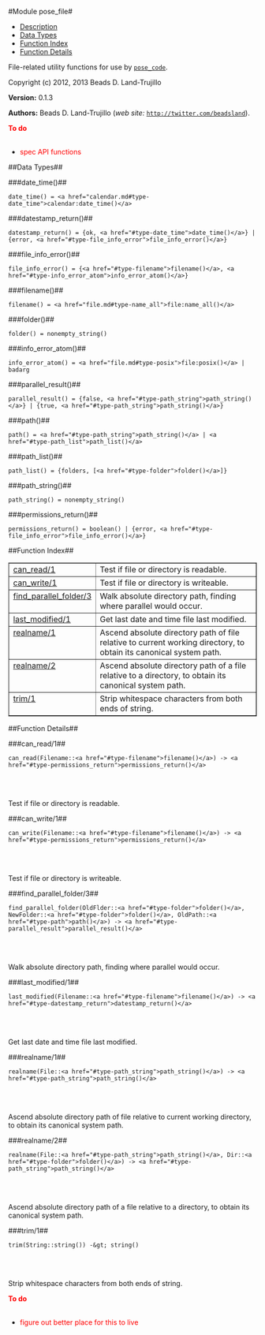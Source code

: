 

#Module pose_file#
* [Description](#description)
* [Data Types](#types)
* [Function Index](#index)
* [Function Details](#functions)


File-related utility functions for use by [`pose_code`](pose_code.md).

Copyright (c) 2012, 2013 Beads D. Land-Trujillo

__Version:__ 0.1.3

__Authors:__ Beads D. Land-Trujillo (_web site:_ [`http://twitter.com/beadsland`](http://twitter.com/beadsland)).

__<font color="red">To do</font>__
<br></br>
* <font color="red">spec API functions</font>

<a name="types"></a>

##Data Types##




###<a name="type-date_time">date_time()</a>##



	date_time() = <a href="calendar.md#type-date_time">calendar:date_time()</a>



###<a name="type-datestamp_return">datestamp_return()</a>##



	datestamp_return() = {ok, <a href="#type-date_time">date_time()</a>} | {error, <a href="#type-file_info_error">file_info_error()</a>}



###<a name="type-file_info_error">file_info_error()</a>##



	file_info_error() = {<a href="#type-filename">filename()</a>, <a href="#type-info_error_atom">info_error_atom()</a>}



###<a name="type-filename">filename()</a>##



	filename() = <a href="file.md#type-name_all">file:name_all()</a>



###<a name="type-folder">folder()</a>##



	folder() = nonempty_string()



###<a name="type-info_error_atom">info_error_atom()</a>##



	info_error_atom() = <a href="file.md#type-posix">file:posix()</a> | badarg



###<a name="type-parallel_result">parallel_result()</a>##



	parallel_result() = {false, <a href="#type-path_string">path_string()</a>} | {true, <a href="#type-path_string">path_string()</a>}



###<a name="type-path">path()</a>##



	path() = <a href="#type-path_string">path_string()</a> | <a href="#type-path_list">path_list()</a>



###<a name="type-path_list">path_list()</a>##



	path_list() = {folders, [<a href="#type-folder">folder()</a>]}



###<a name="type-path_string">path_string()</a>##



	path_string() = nonempty_string()



###<a name="type-permissions_return">permissions_return()</a>##



	permissions_return() = boolean() | {error, <a href="#type-file_info_error">file_info_error()</a>}
<a name="index"></a>

##Function Index##


<table width="100%" border="1" cellspacing="0" cellpadding="2" summary="function index"><tr><td valign="top"><a href="#can_read-1">can_read/1</a></td><td>Test if file or directory is readable.</td></tr><tr><td valign="top"><a href="#can_write-1">can_write/1</a></td><td>Test if file or directory is writeable.</td></tr><tr><td valign="top"><a href="#find_parallel_folder-3">find_parallel_folder/3</a></td><td>Walk absolute directory path, finding where parallel would occur.</td></tr><tr><td valign="top"><a href="#last_modified-1">last_modified/1</a></td><td>Get last date and time file last modified.</td></tr><tr><td valign="top"><a href="#realname-1">realname/1</a></td><td>Ascend absolute directory path of file relative to current working
directory, to obtain its canonical system path.</td></tr><tr><td valign="top"><a href="#realname-2">realname/2</a></td><td>Ascend absolute directory path of a file relative to a directory,
to obtain its canonical system path.</td></tr><tr><td valign="top"><a href="#trim-1">trim/1</a></td><td>Strip whitespace characters from both ends of string.</td></tr></table>


<a name="functions"></a>

##Function Details##

<a name="can_read-1"></a>

###can_read/1##


	can_read(Filename::<a href="#type-filename">filename()</a>) -> <a href="#type-permissions_return">permissions_return()</a>
<br></br>


Test if file or directory is readable.<a name="can_write-1"></a>

###can_write/1##


	can_write(Filename::<a href="#type-filename">filename()</a>) -> <a href="#type-permissions_return">permissions_return()</a>
<br></br>


Test if file or directory is writeable.<a name="find_parallel_folder-3"></a>

###find_parallel_folder/3##


	find_parallel_folder(OldFlder::<a href="#type-folder">folder()</a>, NewFolder::<a href="#type-folder">folder()</a>, OldPath::<a href="#type-path">path()</a>) -> <a href="#type-parallel_result">parallel_result()</a>
<br></br>


Walk absolute directory path, finding where parallel would occur.<a name="last_modified-1"></a>

###last_modified/1##


	last_modified(Filename::<a href="#type-filename">filename()</a>) -> <a href="#type-datestamp_return">datestamp_return()</a>
<br></br>


Get last date and time file last modified.<a name="realname-1"></a>

###realname/1##


	realname(File::<a href="#type-path_string">path_string()</a>) -> <a href="#type-path_string">path_string()</a>
<br></br>


Ascend absolute directory path of file relative to current working
directory, to obtain its canonical system path.<a name="realname-2"></a>

###realname/2##


	realname(File::<a href="#type-path_string">path_string()</a>, Dir::<a href="#type-folder">folder()</a>) -> <a href="#type-path_string">path_string()</a>
<br></br>


Ascend absolute directory path of a file relative to a directory,
to obtain its canonical system path.<a name="trim-1"></a>

###trim/1##


	trim(String::string()) -&gt; string()
<br></br>


Strip whitespace characters from both ends of string.

__<font color="red">To do</font>__
<br></br>
* <font color="red">figure out better place for this to live</font>
